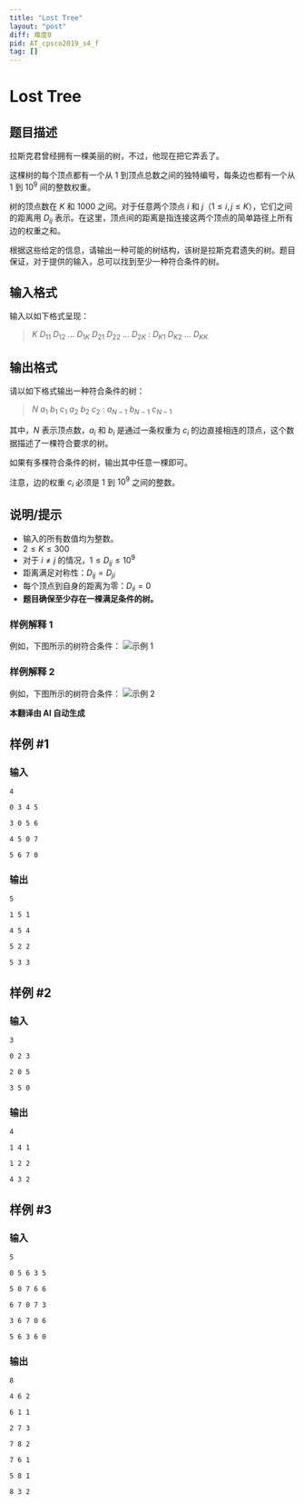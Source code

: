```yaml
---
title: "Lost Tree"
layout: "post"
diff: 难度0
pid: AT_cpsco2019_s4_f
tag: []
---
```


# Lost Tree

## 题目描述

拉斯克君曾经拥有一棵美丽的树，不过，他现在把它弄丢了。

这棵树的每个顶点都有一个从 $1$ 到顶点总数之间的独特编号，每条边也都有一个从 $1$ 到 $10^9$ 间的整数权重。

树的顶点数在 $K$ 和 $1000$ 之间。对于任意两个顶点 $i$ 和 $j$（$1 \leq i, j \leq K$），它们之间的距离用 $D_{ij}$ 表示。在这里，顶点间的距离是指连接这两个顶点的简单路径上所有边的权重之和。

根据这些给定的信息，请输出一种可能的树结构，该树是拉斯克君遗失的树。题目保证，对于提供的输入，总可以找到至少一种符合条件的树。

## 输入格式

输入以如下格式呈现：

> $K$ $D_{11}$ $D_{12}$ $\ldots$ $D_{1K}$ $D_{21}$ $D_{22}$ $\ldots$ $D_{2K}$ : $D_{K1}$ $D_{K2}$ $\ldots$ $D_{KK}$

## 输出格式

请以如下格式输出一种符合条件的树：

> $N$ $a_1$ $b_1$ $c_1$ $a_2$ $b_2$ $c_2$ : $a_{N-1}$ $b_{N-1}$ $c_{N-1}$

其中，$N$ 表示顶点数，$a_i$ 和 $b_i$ 是通过一条权重为 $c_i$ 的边直接相连的顶点，这个数据描述了一棵符合要求的树。

如果有多棵符合条件的树，输出其中任意一棵即可。

注意，边的权重 $c_i$ 必须是 $1$ 到 $10^9$ 之间的整数。

## 说明/提示

- 输入的所有数值均为整数。
- $2 \leq K \leq 300$
- 对于 $i \neq j$ 的情况，$1 \leq D_{ij} \leq 10^9$
- 距离满足对称性：$D_{ij} = D_{ji}$
- 每个顶点到自身的距离为零：$D_{ii} = 0$
- **题目确保至少存在一棵满足条件的树。**

### 样例解释 1

例如，下图所示的树符合条件：
![示例 1](https://img.atcoder.jp/cpsco2019-s4/cf49e2d95234dcb394eec3b9185455a6.png)

### 样例解释 2

例如，下图所示的树符合条件：
![示例 2](https://img.atcoder.jp/cpsco2019-s4/937c00db989f458f17a3ad78d4b30c76.png)

 **本翻译由 AI 自动生成**

## 样例 #1

### 输入

```
4
0 3 4 5
3 0 5 6
4 5 0 7
5 6 7 0
```

### 输出

```
5
1 5 1
4 5 4
5 2 2
5 3 3
```

## 样例 #2

### 输入

```
3
0 2 3
2 0 5
3 5 0
```

### 输出

```
4
1 4 1
1 2 2
4 3 2
```

## 样例 #3

### 输入

```
5
0 5 6 3 5
5 0 7 6 6
6 7 0 7 3
3 6 7 0 6
5 6 3 6 0
```

### 输出

```
8
4 6 2
6 1 1
2 7 3
7 8 2
7 6 1
5 8 1
8 3 2
```

